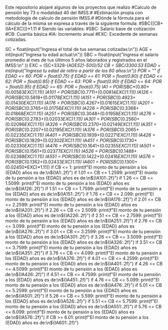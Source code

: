 Este repositorio alojaré algunos de los proyectos que realizo
#Calculo de pensión ley 73 o modalidad 40 del IMSS.#
#Estimación propia con metodología de calculo de pensión IMSS.#
#Dónde la fórmula para el cálculo de la misma se expresa a través de la siguiente formula:
    #SBC{[CB+(IA*EXC)]}*1.11
    # Siendo las variables:
        #SBC: Salario base de cotización
        #CB: Cuantía básica
        #IA: Incremento anual
        #EXC: Excedente de semanas cotizadas.

SC = float(input("Ingresa el total de tus semanas cotizadas:\n"))
AGE = int(input("Ingresa tu edad actual:\n"))
SBC = float(input("Ingresa el salario promedio al mes de tus últimos 5 años laborados y registrados en el IMSS:\n" ))
EXC = (SC+3328-(AGE*52)-500)/52
CB = SBC/3300.53
EDAD = int(input("Ingresa tu edad de retiro a partir de los 60 años:\n"))
POR = ""
if EDAD <= 60:
    POR = float(0.75)
if EDAD == 61:
    POR = float(0.80)
if EDAD <= 62:
    POR = float(0.85)
if EDAD <= 63:
    POR = float(0.90)
if EDAD <= 64:
    POR = float(0.95)
if EDAD >= 65:
    POR = float(0.75)
IA1 = POR*(SBC*(0.80+(0.00563*EXC)*1.11))
IA101 = POR*(SBC*(0.7711+(0.00814*EXC)*1.11))
IA126 = POR*(SBC*(0.5818+(0.01178*EXC)*1.11))
IA151 = POR*(SBC*(0.4923+(0.01430*EXC)*1.11))
IA176 = POR*(SBC*(0.4267+(0.01615*EXC)*1.11))
IA201 = POR*(SBC*(0.3765+(0.01756*EXC)*1.11))
IA226 = POR*(SBC*(0.3368+(0.01868*EXC)*1.11))
IA251 = POR*(SBC*(0.3048+(0.01958*EXC)*1.11))
IA276 = POR*(SBC*(0.2783+(0.02033*EXC)*1.11))
IA301 = POR*(SBC*(0.2560+(0.02096*EXC)*1.11))
IA326 = POR*(SBC*(0.2370+(0.02149*EXC)*1.11))
IA351 = POR*(SBC*(0.2207+(0.02195*EXC)*1.11))
IA376 = POR*(SBC*(0.2065+(0.02235*EXC)*1.11))
IA401 = POR*(SBC*(0.1939+(0.02271*EXC)*1.11))
IA426 = POR*(SBC*(0.1829+(0.02302*EXC)*1.11))
IA451 = POR*(SBC*(0.1730+(0.02330*EXC)*1.11))
IA476 = POR*(SBC*(0.1641+(0.02355*EXC)*1.11))
IA501 = POR*(SBC*(0.1561+(0.02377*EXC)*1.11))
IA526 = POR*(SBC*(0.1488+(0.02398*EXC)*1.11))
IA551 = POR*(SBC*(0.1422+(0.02416*EXC)*1.11))
IA576 = POR*(SBC*(0.1362+(0.02433*EXC)*1.11))
IA601 = POR*(SBC*(0.1300+(0.02450*EXC)*1.11))
if CB <= 1:
  print(f"El monto de tu pensión a los {EDAD} años es de:\n${IA1:.2f}")
if 1.01 <= CB <= 1.2599:
  print(f"El monto de tu pensión a los {EDAD} años es de:\n${IA101:.2f}")
if 1.26 <= CB <= 1.5099:
  print(f"El monto de tu pensión a los {EDAD} años es de:\n${IA126:.2f}")
if 1.51 <= CB <= 1.7599:
  print(f"El monto de tu pensión a los {EDAD} años es de:\n${IA151:.2f}")
if 1.76 <= CB <= 2.099:
  print(f"El monto de tu pensión a los {EDAD} años es de:\n${IA176:.2f}")
if 2.01 <= CB <= 2.2599:
  print(f"El monto de tu pensión a los {EDAD} años es de:\n${IA201:.2f}")
if 2.26 <= CB <= 2.5099:
  print(f"El monto de tu pensión a los {EDAD} años es de:\n${IA226:.2f}")
if 2.51 <= CB <= 2.7599:
  print(f"El monto de tu pensión a los {EDAD} años es de:\n${IA251:.2f}")
if 2.76 <= CB <= 3.099:
  print(f"El monto de tu pensión a los {EDAD} años es de:\n${IA276:.2f}")
if 3.01 <= CB <= 3.2599:
  print(f"El monto de tu pensión a los {EDAD} años es de:\n${IA301:.2f}")
if 3.26 <= CB <= 3.5099:
  print(f"El monto de tu pensión a los {EDAD} años es de:\n${IA326:.2f}")
if 3.51 <= CB <= 3.7599:
  print(f"El monto de tu pensión a los {EDAD} años es de:\n${IA351:.2f}")
if 3.76 <= CB <= 4.099:
  print(f"El monto de tu pensión a los {EDAD} años es de:\n${IA376:.2f}")
if 4.01 <= CB <= 4.2599:
  print(f"El monto de tu pensión a los {EDAD} años es de:\n${IA401:.2f}")
if 4.26 <= CB <= 4.5099:
  print(f"El monto de tu pensión a los {EDAD} años es de:\n${IA426:.2f}")
if 4.51 <= CB <= 4.7599:
  print(f"El monto de tu pensión a los {EDAD} años es de:\n${IA451:.2f}")
if 4.76 <= CB <= 5.099:
  print(f"El monto de tu pensión a los {EDAD} años es de:\n${IA476:.2f}")
if 5.01 <= CB <= 5.2599:
  print(f"El monto de tu pensión a los {EDAD} años es de:\n${IA501:.2f}")
if 5.26 <= CB <= 5.599:
  print(f"El monto de tu pensión a los {EDAD} años es de:\n${IA526:.2f}")
if 5.51 <= CB <= 5.7599:
  print(f"El monto de tu pensión a los {EDAD} años es de:\n${IA551:.2f}")
if 5.76 <= CB <= 6.099:
  print(f"El monto de tu pensión a los {EDAD} años es de:\n${IA576:.2f}")
if CB >= 6.01:
  print(f"El monto de tu pensión a los {EDAD} años es de:\n${IA601:.2f}")

